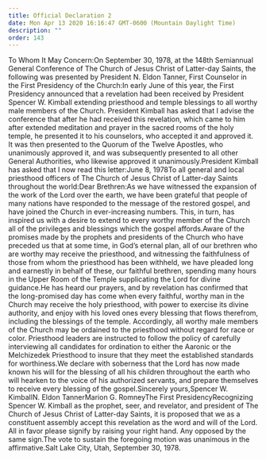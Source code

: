 ```yaml
---
title: Official Declaration 2
date: Mon Apr 13 2020 16:16:47 GMT-0600 (Mountain Daylight Time)
description: ""
order: 143
---
```


To Whom It May Concern:On September 30, 1978, at the 148th Semiannual General Conference of The Church of Jesus Christ of Latter-day Saints, the following was presented by President N. Eldon Tanner, First Counselor in the First Presidency of the Church:In early June of this year, the First Presidency announced that a revelation had been received by President Spencer W. Kimball extending priesthood and temple blessings to all worthy male members of the Church. President Kimball has asked that I advise the conference that after he had received this revelation, which came to him after extended meditation and prayer in the sacred rooms of the holy temple, he presented it to his counselors, who accepted it and approved it. It was then presented to the Quorum of the Twelve Apostles, who unanimously approved it, and was subsequently presented to all other General Authorities, who likewise approved it unanimously.President Kimball has asked that I now read this letter:June 8, 1978To all general and local priesthood officers of The Church of Jesus Christ of Latter-day Saints throughout the world:Dear Brethren:As we have witnessed the expansion of the work of the Lord over the earth, we have been grateful that people of many nations have responded to the message of the restored gospel, and have joined the Church in ever-increasing numbers. This, in turn, has inspired us with a desire to extend to every worthy member of the Church all of the privileges and blessings which the gospel affords.Aware of the promises made by the prophets and presidents of the Church who have preceded us that at some time, in God’s eternal plan, all of our brethren who are worthy may receive the priesthood, and witnessing the faithfulness of those from whom the priesthood has been withheld, we have pleaded long and earnestly in behalf of these, our faithful brethren, spending many hours in the Upper Room of the Temple supplicating the Lord for divine guidance.He has heard our prayers, and by revelation has confirmed that the long-promised day has come when every faithful, worthy man in the Church may receive the holy priesthood, with power to exercise its divine authority, and enjoy with his loved ones every blessing that flows therefrom, including the blessings of the temple. Accordingly, all worthy male members of the Church may be ordained to the priesthood without regard for race or color. Priesthood leaders are instructed to follow the policy of carefully interviewing all candidates for ordination to either the Aaronic or the Melchizedek Priesthood to insure that they meet the established standards for worthiness.We declare with soberness that the Lord has now made known his will for the blessing of all his children throughout the earth who will hearken to the voice of his authorized servants, and prepare themselves to receive every blessing of the gospel.Sincerely yours,Spencer W. KimballN. Eldon TannerMarion G. RomneyThe First PresidencyRecognizing Spencer W. Kimball as the prophet, seer, and revelator, and president of The Church of Jesus Christ of Latter-day Saints, it is proposed that we as a constituent assembly accept this revelation as the word and will of the Lord. All in favor please signify by raising your right hand. Any opposed by the same sign.The vote to sustain the foregoing motion was unanimous in the affirmative.Salt Lake City, Utah, September 30, 1978.

